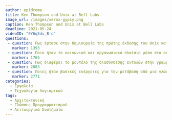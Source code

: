 ```yaml
---
author: epidrome
title: Ken Thompson and Unix at Bell Labs 
image_url: /images/xerox-gypsy.png
caption: Ken Thompson and Unix at Bell Labs
deadline: 2021-05-24
videoID: "EY6q5dv_B-o"
questions:
 - question: Πως έφτασε στην δημιουργία της πρώτης έκδοσης του Unix και πως διαφέρει αυτή η διαδικασία δημιουργίας λογισμικού (κίνητρα, αρχιτεκτονική, οργάνωση, δομικά στοιχεία) από αντίστοιχες σημερινές;
   marker: 1393 
 - question: Ποιο ήταν το κοινωνικό και οργανωσιακό πλαίσιο μέσα στο οποίο ωρίμασε η αρχική έκδοση του λειτουργικού και ποια ήταν η βασική εφαρμογή του; 
   marker: 1765 
 - question: Πως διαφέρει το μοντέλο της διασύνδεσης εντολών στην γραμμή εντολών από το αντικειμενοστραφές μοντέλο που έχει περιγράψει ο Αλαν Κέη σε προηγούμενα βίντεο; 
   marker: 2083 
 - question: Ποιες ήταν βασικές ενέργειες για την μετάβαση από μια γλώσσα προγραμματισμού σε μια διαφορετική και από μια έκδοση του λειτουργικού συστήματος στην επόμενη συμβατή έκδοση;
   marker: 2771 
categories:
  - Εργαλεία 
  - Τεχνολογία Λογισμικού
tags:
  - Αρχιτεκτονική 
  - Γλώσσες Προγραμματισμού
  - Λειτουργικά Συστήματα
---
```

